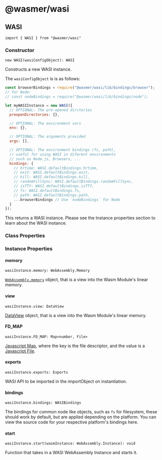 # @wasmer/wasi

## WASI

`import { WASI } from "@wasmer/wasi"`

### Constructor

`new WASI(wasiConfigObject): WASI`

Constructs a new WASI instance.

The `wasiConfigObject` is is as follows:

```javascript
const browserBindings = require("@wasmer/wasi/lib/bindings/browser");
// for Node:
// const nodeBindings = require("@wasmer/wasi/lib/bindings/node");

let myWASIInstance = new WASI({
  // OPTIONAL: The pre-opened dirctories
  preopenDirectories: {},

  // OPTIONAL: The environment vars
  env: {},

  // OPTIONAL: The arguments provided
  args: [],

  // OPTIONAL: The environment bindings (fs, path),
  // useful for using WASI in diferent environments
  // such as Node.js, Browsers, ...
  bindings: {
    // hrtime: WASI.defaultBindings.hrtime,
    // exit: WASI.defaultBindings.exit,
    // kill: WASI.defaultBindings.kill,
    // randomFillSync: WASI.defaultBindings.randomFillSync,
    // isTTY: WASI.defaultBindings.isTTY,
    // fs: WASI.defaultBindings.fs,
    // path: WASI.defaultBindings.path,
    ...browserBindings // Use `nodeBindings` for Node
  }
});
```

This returns a WASI instance. Please see the Instance properties section to learn about the WASI instance.

### Class Properties

### Instance Properties

#### memory

`wasiInstance.memory: WebAssembly.Memory`

[`WebAssembly.memory`](https://developer.mozilla.org/en-US/docs/Web/JavaScript/Reference/Global_Objects/WebAssembly/Memory) object, that is a view into the Wasm Module's linear memory.

#### view

`wasiInstance.view: DataView`

[DataView](https://developer.mozilla.org/en-US/docs/Web/JavaScript/Reference/Global_Objects/DataView) object, that is a view into the Wasm Module's linear memory.

#### FD\_MAP

`wasiInstance.FD_MAP: Map<number, File>`

[Javascript Map](https://developer.mozilla.org/en-US/docs/Web/JavaScript/Reference/Global_Objects/Map), where the key is the file descriptor, and the value is a [Javascript File](https://developer.mozilla.org/en-US/docs/Web/API/File).

#### exports

`wasiInstance.exports: Exports`

WASI API to be imported in the importObject on instantiation.

#### bindings

`wasiInstance.bindings: WASIBindings`

The bindings for common node like objects, such as `fs` for filesystem, these should work by default, but are applied depending on the platform. You can view the source code for your respective platform's bindings here.

#### start

`wasiInstance.start(wasmInstance: WebAssembly.Instance): void`

Function that takes in a WASI WebAssembly Instance and starts it.
